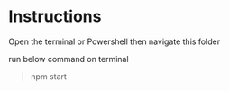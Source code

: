 # Instructions

Open the terminal or Powershell then navigate this folder

run below command on terminal
> npm start<br />
